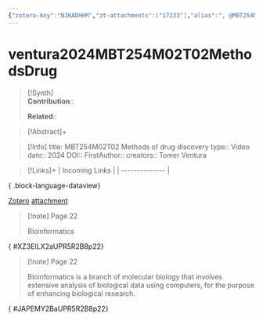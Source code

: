 ```yaml
---
{"zotero-key":"NJKADHHM","zt-attachments":["17233"],"alias":", @MBT254M02T02 Methods of drug discovery","keywords":[],"FirstAuthor":"[[ Tomer Ventura]]","tags":["source/video"],"dg-publish":true,"title":"MBT254M02T02 Methods of drug discovery","citekey":"ventura2024MBT254M02T02MethodsDrug","permalink":"/sources/ventura2024-mbt-254-m02-t02-methods-drug/","dgPassFrontmatter":true}
---
```


# ventura2024MBT254M02T02MethodsDrug

>[!Synth]  
>**Contribution**::  
>  
>**Related**:: 
>  

> [!Abstract]+
> 

> [!Info]
> title: MBT254M02T02 Methods of drug discovery
> type:: Video 
> date:: 2024
> DOI:: 
> FirstAuthor:: 
> creators:: Tomer Ventura

> [!Links]+
>  | Incoming Links |
> | -------------- |
> 
{ .block-language-dataview}


[Zotero](zotero://select/library/items/NJKADHHM) [attachment](<file:///Users/nathanmaxwell/Zotero/storage/UPR5R2B8/Ventura%20-%202024%20-%20MBT254M02T02%20Methods%20of%20drug%20discovery.pdf>)

> [!note] Page 22
> 
> Bioinformatics
>
{ #XZ3EILX2aUPR5R2B8p22}


> [!note] Page 22
> 
> Bioinformatics is a branch of molecular biology that involves extensive analysis of biological data using computers, for the purpose of enhancing biological research.
>
{ #JAPEMY2BaUPR5R2B8p22}

